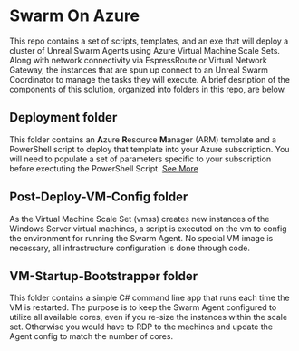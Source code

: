 # **Swarm On Azure**
This repo contains a set of scripts, templates, and an exe that will deploy a cluster of Unreal Swarm Agents using Azure Virtual Machine Scale Sets. Along with network connectivity via EspressRoute or Virtual Network Gateway, the instances that are spun up connect to an Unreal Swarm Coordinator to manage the tasks they will execute. A brief desription of the components of this solution, organized into folders in this repo, are below.

## **Deployment folder**
This folder contains an **A**zure **R**esource **M**anager (ARM) template and a PowerShell script to deploy that template into your Azure subscription.  You will need to populate a set of parameters specific to your subscription before exectuting the PowerShell Script. [See More](deployment/readme.md)

## **Post-Deploy-VM-Config folder**
As the Virtual Machine Scale Set (vmss) creates new instances of the Windows Server virtual machines, a script is executed on the vm to config the environment for running the Swarm Agent.  No special VM image is necessary, all infrastructure configuration is done through code. 

## **VM-Startup-Bootstrapper folder**
This folder contains a simple C# command line app that runs each time the VM is restarted. The purpose is to keep the Swarm Agent configured to utilize all available cores, even if you re-size the instances within the scale set.  Otherwise you would have to RDP to the machines and update the Agent config to match the number of cores. 
